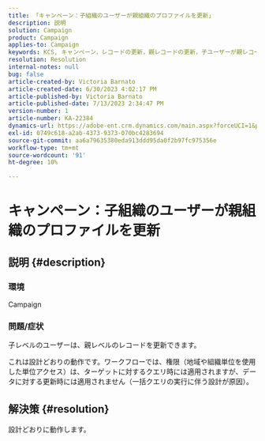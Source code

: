```yaml
---
title: 「キャンペーン：子組織のユーザーが親組織のプロファイルを更新」
description: 説明
solution: Campaign
product: Campaign
applies-to: Campaign
keywords: KCS, キャンペーン，レコードの更新，親レコードの更新，子ユーザーが親レコードを更新
resolution: Resolution
internal-notes: null
bug: false
article-created-by: Victoria Barnato
article-created-date: 6/30/2023 4:02:17 PM
article-published-by: Victoria Barnato
article-published-date: 7/13/2023 2:34:47 PM
version-number: 1
article-number: KA-22384
dynamics-url: https://adobe-ent.crm.dynamics.com/main.aspx?forceUCI=1&pagetype=entityrecord&etn=knowledgearticle&id=6d471d75-5f17-ee11-8f6e-6045bd006b3d
exl-id: 0749c618-a2ab-4373-9373-070bc4283694
source-git-commit: aa6a79635380eda913ddd95da0f2b97fc975356e
workflow-type: tm+mt
source-wordcount: '91'
ht-degree: 10%

---
```


# キャンペーン：子組織のユーザーが親組織のプロファイルを更新

## 説明 {#description}


### 環境

Campaign

### 問題/症状

子レベルのユーザーは、親レベルのレコードを更新できます。

これは設計どおりの動作です。ワークフローでは、権限（地域や組織単位を使用した単位アクセス）は、ターゲットに対するクエリ時には適用されますが、データに対する更新時には適用されません（一括クエリの実行に伴う設計が原因）。


## 解決策 {#resolution}


設計どおりに動作します。
